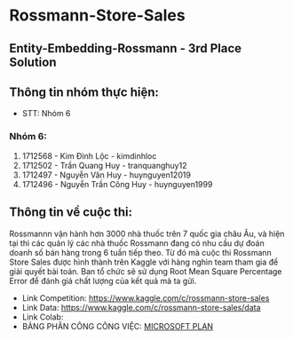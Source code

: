 # Rossmann-Store-Sales

## Entity-Embedding-Rossmann - 3rd Place Solution

## Thông tin nhóm thực hiện:

- STT: Nhóm 6

### Nhóm 6:

1. 1712568 - Kim Đình Lộc - kimdinhloc
2. 1712502 - Trần Quang Huy - tranquanghuy12
3. 1712497 - Nguyễn Văn Huy - huynguyen12019
4. 1712496 - Nguyễn Trần Công Huy - huynguyen1999

## Thông tin về cuộc thi:

Rossmannn vận hành hơn 3000 nhà thuốc trên 7 quốc gia châu Âu, và hiện tại thì các quản lý các nhà thuốc Rossmann đang có nhu cầu dự đoán doanh số bán hàng trong 6 tuần tiếp theo. Từ đó mà cuộc thi Rossmann Store Sales được hình thành trên Kaggle với hàng nghìn team tham gia để giải quyết bài toán. Ban tổ chức sẽ sử dụng Root Mean Square Percentage Error để đánh giá chất lượng của kết quả mà ta gửi.

- Link Competition: https://www.kaggle.com/c/rossmann-store-sales
- Link Data: https://www.kaggle.com/c/rossmann-store-sales/data
- Link Colab:
- BẢNG PHÂN CÔNG CÔNG VIỆC: [MICROSOFT PLAN](https://tasks.office.com/student.hcmus.edu.vn/Home/PlanViews/Xr1eFuTl40mtuijPTfnu3MgAC_fv?Type=PlanLink&Channel=Link&CreatedTime=637728556853380000)
